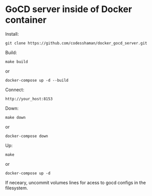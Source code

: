 # GoCD server inside of Docker container

Install:

``git clone https://github.com/codesshaman/docker_gocd_server.git``

Build:

``make build``

or

``docker-compose up -d --build``

Connect:

``http://your_host:8153``

Down:

``make down``

or

``docker-compose down``

Up:

``make``

or

``docker-compose up -d``

If neceary, uncommit volumes lines for acess to gocd configs in the filesystem.
